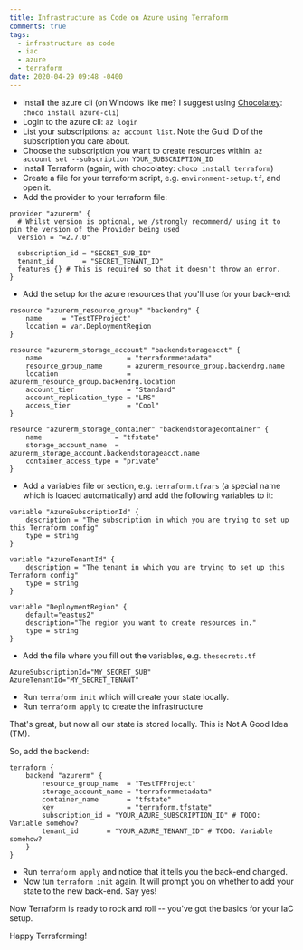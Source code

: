 ```yaml
---
title: Infrastructure as Code on Azure using Terraform
comments: true
tags:
  - infrastructure as code
  - iac
  - azure
  - terraform
date: 2020-04-29 09:48 -0400
---
```


* Install the azure cli (on Windows like me? I suggest using [Chocolatey](https://chocolatey.org): `choco install azure-cli`)
* Login to the azure cli: `az login`
* List your subscriptions: `az account list`. Note the Guid ID of the subscription you care about.
* Choose the subscription you want to create resources within: `az account set --subscription YOUR_SUBSCRIPTION_ID`
* Install Terraform (again, with chocolatey: `choco install terraform`)
* Create a file for your terraform script, e.g. `environment-setup.tf`, and open it.
* Add the provider to your terraform file:

```hcl
provider "azurerm" {
  # Whilst version is optional, we /strongly recommend/ using it to pin the version of the Provider being used
  version = "=2.7.0"

  subscription_id = "SECRET_SUB_ID"
  tenant_id       = "SECRET_TENANT_ID"
  features {} # This is required so that it doesn't throw an error.
}
```

* Add the setup for the azure resources that you'll use for your back-end:

```hcl
resource "azurerm_resource_group" "backendrg" {
    name     = "TestTFProject"
    location = var.DeploymentRegion
}

resource "azurerm_storage_account" "backendstorageacct" {
    name                     = "terraformmetadata"
    resource_group_name      = azurerm_resource_group.backendrg.name
    location                 = azurerm_resource_group.backendrg.location
    account_tier             = "Standard"
    account_replication_type = "LRS"
    access_tier              = "Cool"
}

resource "azurerm_storage_container" "backendstoragecontainer" {
    name                  = "tfstate"
    storage_account_name  = azurerm_storage_account.backendstorageacct.name
    container_access_type = "private"
}
```

* Add a variables file or section, e.g. `terraform.tfvars` (a special name which is loaded automatically) and add the following variables to it:

```hcl
variable "AzureSubscriptionId" {
    description = "The subscription in which you are trying to set up this Terraform config"
    type = string
}

variable "AzureTenantId" {
    description = "The tenant in which you are trying to set up this Terraform config"
    type = string
}

variable "DeploymentRegion" {
    default="eastus2"
    description="The region you want to create resources in."
    type = string
}
```

* Add the file where you fill out the variables, e.g. `thesecrets.tf`

```hcl
AzureSubscriptionId="MY_SECRET_SUB"
AzureTenantId="MY_SECRET_TENANT"
```

* Run `terraform init` which will create your state locally.
* Run `terraform apply` to create the infrastructure

That's great, but now all our state is stored locally. This is Not A Good Idea (TM).

So, add the backend:

```hcl
terraform {
    backend "azurerm" {
        resource_group_name  = "TestTFProject"
        storage_account_name = "terraformmetadata"
        container_name       = "tfstate"
        key                  = "terraform.tfstate"
        subscription_id = "YOUR_AZURE_SUBSCRIPTION_ID" # TODO: Variable somehow?
        tenant_id       = "YOUR_AZURE_TENANT_ID" # TODO: Variable somehow?
    }
}
```

* Run `terraform apply` and notice that it tells you the back-end changed.
* Now tun `terraform init` again. It will prompt you on whether to add your state to the new back-end. Say yes!

Now Terraform is ready to rock and roll -- you've got the basics for your IaC setup.

Happy Terraforming!
